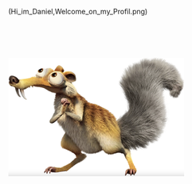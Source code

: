 (Hi_im_Daniel,Welcome_on_my_Profil.png)
<br><br><br>
<br><br><br>
<img src="Scrat.png" width="70%">
